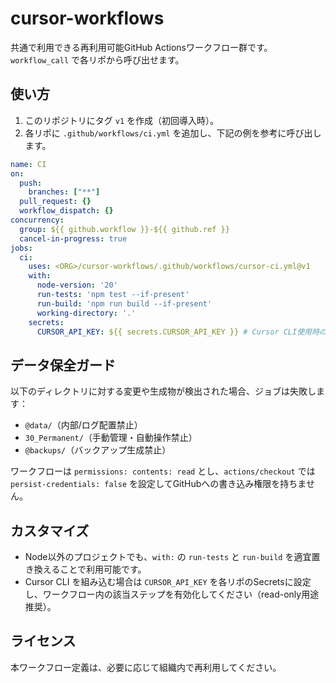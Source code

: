 # cursor-workflows

共通で利用できる再利用可能GitHub Actionsワークフロー群です。`workflow_call` で各リポから呼び出せます。

## 使い方

1. このリポジトリにタグ `v1` を作成（初回導入時）。
2. 各リポに `.github/workflows/ci.yml` を追加し、下記の例を参考に呼び出します。

```yaml
name: CI
on:
  push:
    branches: ["**"]
  pull_request: {}
  workflow_dispatch: {}
concurrency:
  group: ${{ github.workflow }}-${{ github.ref }}
  cancel-in-progress: true
jobs:
  ci:
    uses: <ORG>/cursor-workflows/.github/workflows/cursor-ci.yml@v1
    with:
      node-version: '20'
      run-tests: 'npm test --if-present'
      run-build: 'npm run build --if-present'
      working-directory: '.'
    secrets:
      CURSOR_API_KEY: ${{ secrets.CURSOR_API_KEY }} # Cursor CLI使用時のみ
```

## データ保全ガード

以下のディレクトリに対する変更や生成物が検出された場合、ジョブは失敗します：
- `@data/`（内部/ログ配置禁止）
- `30_Permanent/`（手動管理・自動操作禁止）
- `@backups/`（バックアップ生成禁止）

ワークフローは `permissions: contents: read` とし、`actions/checkout` では `persist-credentials: false` を設定してGitHubへの書き込み権限を持ちません。

## カスタマイズ

- Node以外のプロジェクトでも、`with:` の `run-tests` と `run-build` を適宜置き換えることで利用可能です。
- Cursor CLI を組み込む場合は `CURSOR_API_KEY` を各リポのSecretsに設定し、ワークフロー内の該当ステップを有効化してください（read-only用途推奨）。

## ライセンス

本ワークフロー定義は、必要に応じて組織内で再利用してください。

